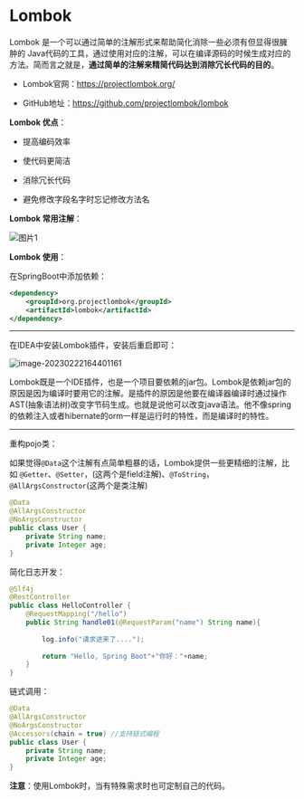 # Lombok

Lombok 是⼀个可以通过简单的注解形式来帮助简化消除⼀些必须有但显得很臃肿的 Java代码的⼯具，通过使用对应的注解，可以在编译源码的时候生成对应的方法。简而言之就是，**通过简单的注解来精简代码达到消除冗长代码的目的**。

- Lombok官网：https://projectlombok.org/

- GitHub地址：https://github.com/projectlombok/lombok

**Lombok 优点**：

- 提⾼编码效率 

- 使代码更简洁 
- 消除冗长代码 
- 避免修改字段名字时忘记修改方法名

**Lombok 常用注解**：

![图片1](https://cdn.jsdelivr.net/gh/letengzz/Two-C@main/img/Java/202302221828074.png)

**Lombok 使用**：

在SpringBoot中添加依赖：

```xml
<dependency>
	<groupId>org.projectlombok</groupId>
	<artifactId>lombok</artifactId>
</dependency>
```

****

在IDEA中安装Lombok插件，安装后重启即可：

![image-20230222164401161](https://cdn.jsdelivr.net/gh/letengzz/Two-C@main/img/Java/202302221828921.png)

Lombok既是⼀个IDE插件，也是⼀个项目要依赖的jar包。Lombok是依赖jar包的原因是因为编译时要用它的注解。是插件的原因是他要在编译器编译时通过操作AST(抽象语法树)改变字节码生成。也就是说他可以改变java语法。他不像spring的依赖注⼊或者hibernate的orm⼀样是运行时的特性，而是编译时的特性。

****

重构pojo类：

如果觉得`@Data`这个注解有点简单粗暴的话，Lombok提供⼀些更精细的注解，比如 `@Getter`、`@Setter`，(这两个是field注解)、`@ToString`，`@AllArgsConstructor`(这两个是类注解)

```java
@Data
@AllArgsConstructor
@NoArgsConstructor
public class User {
	private String name;
	private Integer age;
}
```

简化日志开发：

```java
@Slf4j
@RestController
public class HelloController {
    @RequestMapping("/hello")
    public String handle01(@RequestParam("name") String name){
        
        log.info("请求进来了....");
        
        return "Hello, Spring Boot"+"你好："+name;
    }
}
```

链式调用：

```java
@Data
@AllArgsConstructor
@NoArgsConstructor
@Accessors(chain = true) //支持链式编程
public class User {
    private String name;
    private Integer age;
}
```

**注意**：使用Lombok时，当有特殊需求时也可定制自己的代码。



